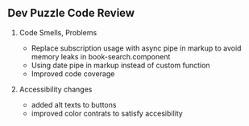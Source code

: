 ## Dev Puzzle Code Review

1. Code Smells, Problems
   - Replace subscription usage with async pipe in markup to avoid memory leaks in book-search.component
   - Using date pipe in markup instead of custom function
   - Improved code coverage

2. Accessibility changes
   - added alt texts to buttons
   - improved color contrats to satisfy accesibility
